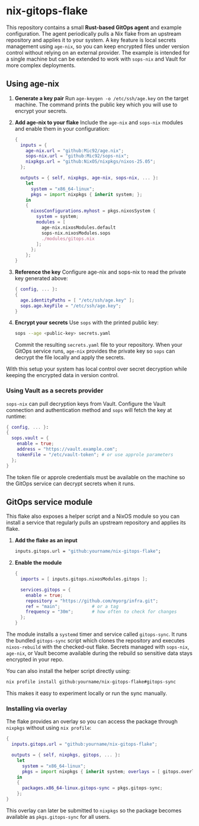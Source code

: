 # nix-gitops-flake

This repository contains a small **Rust-based GitOps agent** and example
configuration. The agent periodically pulls a Nix flake from an upstream
repository and applies it to your system. A key feature is local secrets
management using `age-nix`, so you can keep encrypted files under version
control without relying on an external provider. The example is intended for a
single machine but can be extended to work with `sops-nix` and Vault for more
complex deployments.

## Using age-nix

1. **Generate a key pair**
   Run `age-keygen -o /etc/ssh/age.key` on the target machine. The command
   prints the public key which you will use to encrypt your secrets.

2. **Add age-nix to your flake**
   Include the `age-nix` and `sops-nix` modules and enable them in your
   configuration:

   ```nix
   {
     inputs = {
       age-nix.url = "github:Mic92/age.nix";
       sops-nix.url = "github:Mic92/sops-nix";
       nixpkgs.url = "github:NixOS/nixpkgs/nixos-25.05";
     };

     outputs = { self, nixpkgs, age-nix, sops-nix, ... }:
       let
         system = "x86_64-linux";
         pkgs = import nixpkgs { inherit system; };
       in
       {
         nixosConfigurations.myhost = pkgs.nixosSystem {
           system = system;
           modules = [
             age-nix.nixosModules.default
             sops-nix.nixosModules.sops
             ./modules/gitops.nix
           ];
         };
       };
   }
   ```

3. **Reference the key**
   Configure age-nix and sops-nix to read the private key generated above:

   ```nix
   { config, ... }:
   {
     age.identityPaths = [ "/etc/ssh/age.key" ];
     sops.age.keyFile = "/etc/ssh/age.key";
   }
   ```

4. **Encrypt your secrets**
   Use `sops` with the printed public key:

   ```bash
   sops --age <public-key> secrets.yaml
   ```

   Commit the resulting `secrets.yaml` file to your repository. When your
   GitOps service runs, `age-nix` provides the private key so `sops` can
   decrypt the file locally and apply the secrets.

With this setup your system has local control over secret decryption while
keeping the encrypted data in version control.
### Using Vault as a secrets provider

`sops-nix` can pull decryption keys from Vault. Configure the Vault
connection and authentication method and `sops` will fetch the key at
runtime:

```nix
{ config, ... }:
{
  sops.vault = {
    enable = true;
    address = "https://vault.example.com";
    tokenFile = "/etc/vault-token"; # or use approle parameters
  };
}
```

The token file or approle credentials must be available on the machine so the
GitOps service can decrypt secrets when it runs.

## GitOps service module

This flake also exposes a helper script and a NixOS module so you can
install a service that regularly pulls an upstream repository and applies
its flake.

1. **Add the flake as an input**

   ```nix
   inputs.gitops.url = "github:yourname/nix-gitops-flake";
   ```

2. **Enable the module**

   ```nix
   {
     imports = [ inputs.gitops.nixosModules.gitops ];

     services.gitops = {
       enable = true;
       repository = "https://github.com/myorg/infra.git";
       ref = "main";            # or a tag
       frequency = "30m";       # how often to check for changes
     };
   }
   ```

The module installs a `systemd` timer and service called `gitops-sync`.
It runs the bundled `gitops-sync` script which clones the repository and
executes `nixos-rebuild` with the checked-out flake. Secrets managed
with `sops-nix`, `age-nix`, or Vault become available during the rebuild
so sensitive data stays encrypted in your repo.

You can also install the helper script directly using:

```bash
nix profile install github:yourname/nix-gitops-flake#gitops-sync
```

This makes it easy to experiment locally or run the sync manually.

### Installing via overlay

The flake provides an overlay so you can access the package through
`nixpkgs` without using `nix profile`:

```nix
{
  inputs.gitops.url = "github:yourname/nix-gitops-flake";

  outputs = { self, nixpkgs, gitops, ... }:
    let
      system = "x86_64-linux";
      pkgs = import nixpkgs { inherit system; overlays = [ gitops.overlays.default ]; };
    in
    {
      packages.x86_64-linux.gitops-sync = pkgs.gitops-sync;
    };
}
```

This overlay can later be submitted to `nixpkgs` so the package becomes
available as `pkgs.gitops-sync` for all users.
